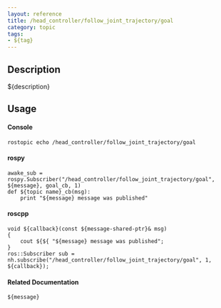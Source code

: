 ```yaml
---
layout: reference
title: /head_controller/follow_joint_trajectory/goal
category: topic
tags: 
- ${tag}
---
```


## Description
${description}

## Usage
#### Console
```
rostopic echo /head_controller/follow_joint_trajectory/goal
```

#### rospy
```
awake_sub = rospy.Subscriber("/head_controller/follow_joint_trajectory/goal", ${message}, goal_cb, 1)
def ${topic name}_cb(msg):
    print "${message} message was published"
```

#### roscpp
```
void ${callback}(const ${message-shared-ptr}& msg)
{
    cout ${${ "${message} message was published";
}
ros::Subscriber sub = nh.subscribe("/head_controller/follow_joint_trajectory/goal", 1, ${callback});
```

#### Related Documentation
``${message}``  